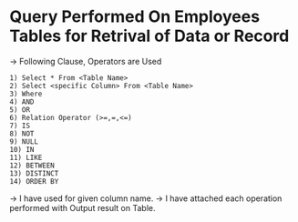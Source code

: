 # Query Performed On Employees Tables for Retrival of Data or Record

-> Following Clause, Operators are Used
  
    1) Select * From <Table Name>
    2) Select <specific Column> From <Table Name>
    3) Where
    4) AND
    5) OR
    6) Relation Operator (>=,=,<=)
    7) IS
    8) NOT
    9) NULL
    10) IN
    11) LIKE
    12) BETWEEN
    13) DISTINCT
    14) ORDER BY

-> I have used <Alias> for given column name.
-> I have attached each operation performed with Output result on Table.

